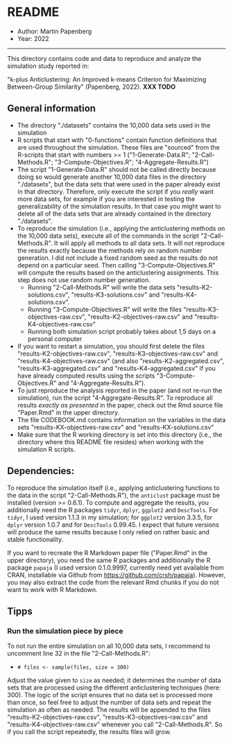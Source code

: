 
# README

- Author: Martin Papenberg
- Year: 2022

---

This directory contains code and data to reproduce and analyze the simulation study reported in: 

"k-plus Anticlustering: An Improved k-means Criterion for Maximizing Between-Group Similarity" (Papenberg, 2022).  **XXX TODO**

## General information

- The directory "./datasets" contains the 10,000 data sets used in the simulation
- R scripts that start with "0-functions" contain function definitions that are used throughout the simulation. These files are "sourced" from the R-scripts that start with numbers >= 1 ("1-Generate-Data.R"; "2-Call-Methods.R"; "3-Compute-Objectives.R"; "4-Aggregate-Results.R")
- The script "1-Generate-Data.R" should not be called directly because doing so would generate another 10,000 data files in the directory "./datasets", but the data sets that were used in the paper already exist in that directory. Therefore, only execute the script if you *really* want more data sets, for example if you are interested in testing the generalizability of the simulation results. In that case you might want to delete all of the data sets that are already contained in the directory "./datasets". 
- To reproduce the simulation (i.e., applying the anticlustering methods on the 10,000 data sets), execute all of the commands in the script "2-Call-Methods.R". It will apply all methods to all data sets. It will not reproduce the results exactly because the methods rely on random number generation. I did not include a fixed random seed as the results do not depend on a particular seed. Then calling "3-Compute-Objectives.R" will compute the results based on the anticlustering assignments. This step does not use random number generation.
  + Running "2-Call-Methods.R" will write the data sets "results-K2-solutions.csv", "results-K3-solutions.csv" and "results-K4-solutions.csv".
  + Running "3-Compute-Objectives.R" will write the files "results-K3-objectives-raw.csv", "results-K2-objectives-raw.csv" and "results-K4-objectives-raw.csv"
  + Running both simulation script probably takes about 1,5 days on a personal computer
- If you want to restart a simulation, you should first delete the files "results-K2-objectives-raw.csv", "results-K3-objectives-raw.csv" and "results-K4-objectives-raw.csv" (and also "results-K2-aggregated.csv", "results-K3-aggregated.csv" and "results-K4-aggregated.csv" if you have already computed results using the scripts "3-Compute-Objectives.R" and "4-Aggregate-Results.R"). 
- To just reproduce the analysis reported in the paper (and not re-run the simulation), run the script "4-Aggregate-Results.R". To reproduce all results *exactly as presented* in the paper, check out the Rmd source file "Paper.Rmd" in the upper directory.
- The file CODEBOOK.md contains information on the variables in the data sets "results-KX-objectives-raw.csv" and "results-KX-solutions.csv"
- Make sure that the R working directory is set into this directory (i.e., the directory where this README file resides) when working with the simulation R scripts.

## Dependencies: 

To reproduce the simulation itself (i.e., applying anticlustering functions to the data in the script "2-Call-Methods.R"), the `anticlust` package must be installed (version >= 0.6.1). To compute and aggregate the results, you additionally need the R packages `tidyr`, `dplyr`, `ggplot2` and `DescTools`. For `tidyr`, I used version 1.1.3 in my simulation; for `ggplot2` version 3.3.5, for `dplyr` version 1.0.7 and for `DescTools` 0.99.45. I expect that future versions will produce the same results because I only relied on rather basic and stable functionality.

If you want to recreate the R Markdown paper file ("Paper.Rmd" in the upper directory), you need the same R packages and additionally the R package `papaja` (I used version 0.1.0.9997, currently need yet available from CRAN, installable via Github from https://github.com/crsh/papaja). However, you may also extract the code from the relevant Rmd chunks if you do not want to work with R Markdown.

## Tipps

### Run the simulation piece by piece

To not run the entire simulation on all 10,000 data sets, I recommend to uncomment line 32 in the file "2-Call-Methods.R":

- `# files <- sample(files, size = 300)`

Adjust the value given to `size` as needed; it determines the number of data sets that are processed using the different anticlustering techniques (here: 300). The logic of the script ensures that no data set is processed more than once, so feel free to adjust the number of data sets and repeat the simulation as often as needed. The results will be appended to the files "results-K2-objectives-raw.csv", "results-K3-objectives-raw.csv" and "results-K4-objectives-raw.csv" whenever you call "2-Call-Methods.R". So if you call the script repeatedly, the results files will grow. 
